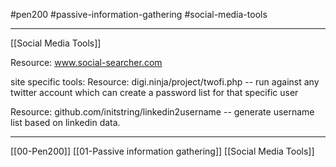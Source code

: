 #pen200 #passive-information-gathering #social-media-tools

---
[[Social Media Tools]]

Resource: www.social-searcher.com

site specific tools:
Resource: digi.ninja/project/twofi.php -- run against any twitter account which can create a password list for that specific user

Resource: github.com/initstring/linkedin2username -- generate username list based on linkedin data.


---
[[00-Pen200]]
[[01-Passive information gathering]]
[[Social Media Tools]]
